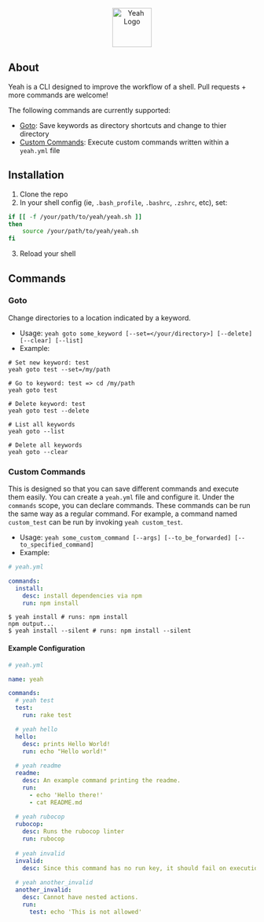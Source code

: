 <p align="center">
  <img src="https://i.imgur.com/ljd1HY3.png" alt="Yeah Logo" height="80px" />
</p>

## About
Yeah is a CLI designed to improve the workflow of a shell. Pull requests + more commands are welcome!

The following commands are currently supported:

- [Goto](https://github.com/jacobsteves/yeah#goto): Save keywords as directory shortcuts and change to thier directory
- [Custom Commands](https://github.com/jacobsteves/yeah#custom-commands): Execute custom commands written within a `yeah.yml` file

## Installation
1. Clone the repo
2. In your shell config (ie, `.bash_profile`, `.bashrc`, `.zshrc`, etc), set:

```bash
if [[ -f /your/path/to/yeah/yeah.sh ]]
then
    source /your/path/to/yeah/yeah.sh
fi
```
3. Reload your shell

## Commands

### Goto
Change directories to a location indicated by a keyword.
- Usage: `yeah goto some_keyword [--set=</your/directory>] [--delete] [--clear] [--list]`
- Example:
```
# Set new keyword: test
yeah goto test --set=/my/path

# Go to keyword: test => cd /my/path
yeah goto test

# Delete keyword: test
yeah goto test --delete

# List all keywords
yeah goto --list

# Delete all keywords
yeah goto --clear
```

### Custom Commands
This is designed so that you can save different commands and execute them easily.
You can create a `yeah.yml` file and configure it. Under the `commands` scope, you can declare commands.
These commands can be run the same way as a regular command. For example, a command named `custom_test` can
be run by invoking `yeah custom_test`.
- Usage: `yeah some_custom_command [--args] [--to_be_forwarded] [--to_specified_command]`
- Example:

```yaml
# yeah.yml

commands:
  install:
    desc: install dependencies via npm
    run: npm install
```

```
$ yeah install # runs: npm install
npm output...
$ yeah install --silent # runs: npm install --silent
```

#### Example Configuration
```yaml
# yeah.yml

name: yeah

commands:
  # yeah test
  test:
    run: rake test

  # yeah hello
  hello:
    desc: prints Hello World!
    run: echo "Hello world!"
    
  # yeah readme  
  readme:
    desc: An example command printing the readme.
    run:
      - echo 'Hello there!'
      - cat README.md
      
  # yeah rubocop    
  rubocop:
    desc: Runs the rubocop linter
    run: rubocop
    
  # yeah invalid  
  invalid:
    desc: Since this command has no run key, it should fail on execution
    
  # yeah another_invalid  
  another_invalid:
    desc: Cannot have nested actions.
    run:
      test: echo 'This is not allowed'
```
